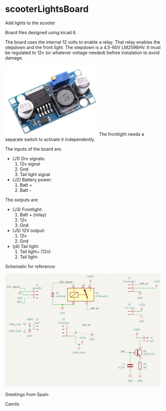 # scooterLightsBoard
Add lights to the scooter

Board files designed using kicad 6.

The board uses the internal 12 volts to enable a relay.
That relay enables the stepdown and the front light.
The stepdown is a 4,5-60V LM2596HV. It must be regulated to 12v (or whatever voltage needed) before instalation to avoid damage.


<img src="stepdown.bmp" width="300" />
The frontlight needs a separate switch to activate it independently.

The inputs of the board are:
* (J1) Drv signals:
  1. 12v signal
  2. Gnd
  3. Tail light signal
* (J2) Battery power:
  1. Batt +
  2. Batt -

The outputs are:
* (J3) Frontlight:
  1. Batt + (relay)
  2. 12v
  3. Gnd
* (J5) 12V output:
  1. 12v
  2. Gnd
* (j4) Tail light:
  1. Tail light+ (12v)
  2. Tail light-

Schematic for reference:

<img src="sch.bmp" />

Greetings from Spain

Camilo
